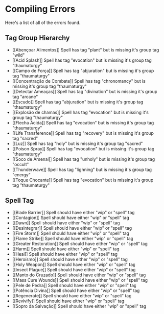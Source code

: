 # Compiling Errors
Here's a list of all of the errors found.

## Tag Group Hierarchy
- [[Abençoar Alimentos]] Spell has tag "plant" but is missing it's group tag "wild"
- [[Acid Splash]] Spell has tag "evocation" but is missing it's group tag "thaumaturgy"
- [[Campo de Força]] Spell has tag "abjuration" but is missing it's group tag "thaumaturgy"
- [[Concentração de Combate]] Spell has tag "chronomancy" but is missing it's group tag "thaumaturgy"
- [[Detectar Ameaças]] Spell has tag "divination" but is missing it's group tag "arcane"
- [[Escudo]] Spell has tag "abjuration" but is missing it's group tag "thaumaturgy"
- [[Explosão de chamas]] Spell has tag "evocation" but is missing it's group tag "thaumaturgy"
- [[Flecha Ácida]] Spell has tag "evocation" but is missing it's group tag "thaumaturgy"
- [[Life Transference]] Spell has tag "recovery" but is missing it's group tag "sacred"
- [[Luz]] Spell has tag "holy" but is missing it's group tag "sacred"
- [[Poison Spray]] Spell has tag "evocation" but is missing it's group tag "thaumaturgy"
- [[Soco de Arsenal]] Spell has tag "unholy" but is missing it's group tag "occult"
- [[Thunderwave]] Spell has tag "lighning" but is missing it's group tag "energy"
- [[Toque Chocante]] Spell has tag "evocation" but is missing it's group tag "thaumaturgy"

## Spell Tag
- [[Blade Barrier]] Spell should have either "wip" or "spell" tag
- [[Contagion]] Spell should have either "wip" or "spell" tag
- [[Dawn]] Spell should have either "wip" or "spell" tag
- [[Desintegrar]] Spell should have either "wip" or "spell" tag
- [[Fire Storm]] Spell should have either "wip" or "spell" tag
- [[Flame Strike]] Spell should have either "wip" or "spell" tag
- [[Greater Restoration]] Spell should have either "wip" or "spell" tag
- [[Harm]] Spell should have either "wip" or "spell" tag
- [[Heal]] Spell should have either "wip" or "spell" tag
- [[Heroísmo]] Spell should have either "wip" or "spell" tag
- [[Holy Weapon]] Spell should have either "wip" or "spell" tag
- [[Insect Plague]] Spell should have either "wip" or "spell" tag
- [[Manto do Cruzado]] Spell should have either "wip" or "spell" tag
- [[Mass Cure Wounds]] Spell should have either "wip" or "spell" tag
- [[Pele de Pedra]] Spell should have either "wip" or "spell" tag
- [[Potência Divina]] Spell should have either "wip" or "spell" tag
- [[Regenerate]] Spell should have either "wip" or "spell" tag
- [[Revivify]] Spell should have either "wip" or "spell" tag
- [[Sopro da Salvação]] Spell should have either "wip" or "spell" tag